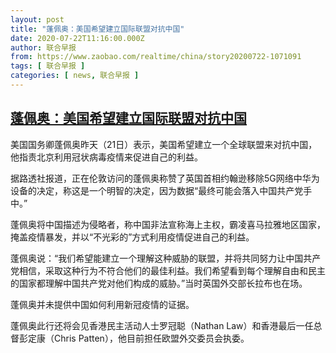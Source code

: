 ```yaml
---
layout: post
title: "蓬佩奥：美国希望建立国际联盟对抗中国"
date: 2020-07-22T11:16:00.000Z
author: 联合早报
from: https://www.zaobao.com/realtime/china/story20200722-1071091
tags: [ 联合早报 ]
categories: [ news, 联合早报 ]
---
```

<!--1595416560000-->
[蓬佩奥：美国希望建立国际联盟对抗中国](https://www.zaobao.com/realtime/china/story20200722-1071091)
------

<div>
<p>美国国务卿蓬佩奥昨天（21日）表示，美国希望建立一个全球联盟来对抗中国，他指责北京利用冠状病毒疫情来促进自己的利益。</p><p>据路透社报道，正在伦敦访问的蓬佩奥称赞了英国首相约翰逊移除5G网络中华为设备的决定，称这是一个明智的决定，因为数据“最终可能会落入中国共产党手中。”</p><p>蓬佩奥将中国描述为侵略者，称中国非法宣称海上主权，霸凌喜马拉雅地区国家，掩盖疫情暴发，并以“不光彩的”方式利用疫情促进自己的利益。</p><section id="imu"><div id="dfp-ad-imu1-wrapper" class="dfp-tag-wrapper"><div id="dfp-ad-imu1" class="dfp-tag-wrapper"></div></div></section><p>蓬佩奥说：“我们希望能建立一个理解这种威胁的联盟，并将共同努力让中国共产党相信，采取这种行为不符合他们的最佳利益。我们希望看到每个理解自由和民主的国家都理解中国共产党对他们构成的威胁。”当时英国外交部长拉布也在场。</p><p>蓬佩奥并未提供中国如何利用新冠疫情的证据。</p><p>蓬佩奥此行还将会见香港民主活动人士罗冠聪（Nathan Law）和香港最后一任总督彭定康（Chris Patten），他目前担任欧盟外交委员会执委。</p><div id="innity-in-post"></div><div id="dfp-ad-midarticlespecial-wrapper" class="dfp-tag-wrapper"><div id="dfp-ad-midarticlespecial" class="dfp-tag-wrapper"></div></div>
</div>
